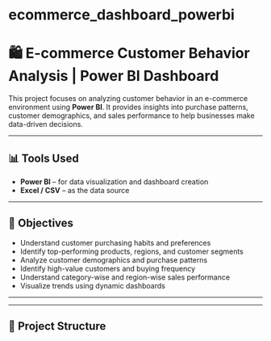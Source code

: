 # ecommerce_dashboard_powerbi
# 🛍️ E-commerce Customer Behavior Analysis | Power BI Dashboard

This project focuses on analyzing customer behavior in an e-commerce environment using **Power BI**. It provides insights into purchase patterns, customer demographics, and sales performance to help businesses make data-driven decisions.

---

## 📊 Tools Used
- **Power BI** – for data visualization and dashboard creation
- **Excel / CSV** – as the data source


---

## 🎯 Objectives
- Understand customer purchasing habits and preferences
- Identify top-performing products, regions, and customer segments
-  Analyze customer demographics and purchase patterns
- Identify high-value customers and buying frequency
- Understand category-wise and region-wise sales performance
- Visualize trends using dynamic dashboards

---

---

## 📁 Project Structure

